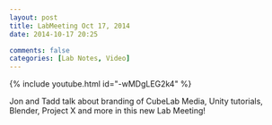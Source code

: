 ```yaml
---
layout: post
title: LabMeeting Oct 17, 2014
date: 2014-10-17 20:25

comments: false
categories: [Lab Notes, Video]
---
```


{% include youtube.html id="-wMDgLEG2k4" %}

Jon and Tadd talk about branding of CubeLab Media, Unity tutorials, Blender, Project X and more in this new Lab Meeting!
